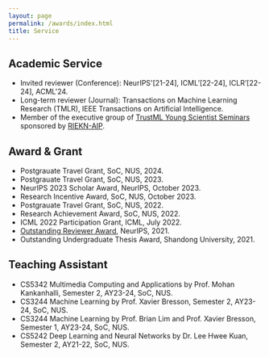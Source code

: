 ```yaml
---
layout: page
permalink: /awards/index.html
title: Service
---
```


## Academic Service
- Invited reviewer (Conference): NeurIPS'[21-24], ICML’[22-24], ICLR’[22-24], ACML'24.
- Long-term reviewer (Journal): Transactions on Machine Learning Research (TMLR), IEEE Transactions on Artificial Intelligence.
- Member of the executive group of [TrustML Young Scientist Seminars](https://trustmlresearch.github.io/index.html) sponsored by [RIEKN-AIP](https://www.riken.jp/en/research/labs/aip/).


## Award & Grant
- Postgrauate Travel Grant, SoC, NUS, 2024.
- Postgrauate Travel Grant, SoC, NUS, 2023.
- NeurIPS 2023 Scholar Award, NeurIPS, October 2023.
- Research Incentive Award, SoC, NUS, October 2023.
- Postgrauate Travel Grant, SoC, NUS, 2022.
- Research Achievement Award, SoC, NUS, 2022.
- ICML 2022 Participation Grant, ICML, July 2022.
- [Outstanding Reviewer Award](https://nips.cc/Conferences/2021/ProgramCommittee), NeurIPS, 2021.
- Outstanding Undergraduate Thesis Award, Shandong University, 2021.


## Teaching Assistant
- CS5342 Multimedia Computing and Applications by Prof. Mohan Kankanhalli, Semester 2, AY23-24, SoC, NUS.
- CS3244 Machine Learning by Prof. Xavier Bresson, Semester 2, AY23-24, SoC, NUS.
- CS3244 Machine Learning by Prof. Brian Lim and Prof. Xavier Bresson, Semester 1, AY23-24, SoC, NUS.
- CS5242 Deep Learning and Neural Networks by Dr. Lee Hwee Kuan, Semester 2, AY21-22, SoC, NUS.

